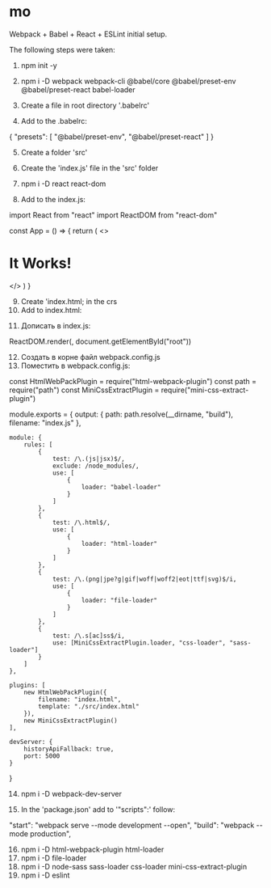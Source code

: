 # mo
Webpack + Babel + React + ESLint initial setup.

The following steps were taken:

1. npm init -y
2. npm i -D webpack webpack-cli @babel/core @babel/preset-env @babel/preset-react babel-loader  

3. Create a file in root directory '.babelrc'
4. Add to the .babelrc:

{
  "presets": [
    "@babel/preset-env",
    "@babel/preset-react"
  ]
}

5. Create a folder 'src'
6. Create the 'index.js' file in the 'src' folder 

7. npm i -D react react-dom

8. Add to the index.js:

import React from "react"
import ReactDOM from "react-dom"

const App = () => {
    return (
        <>
            <h1>It Works!</h1>
        </>
    )
}

9. Create 'index.html; in the crs
10. Add to index.html:

<!doctype html>
<html lang="en">
<head>
    <meta charset="UTF-8">
    <meta name="viewport"
          content="width=device-width, user-scalable=no, initial-scale=1.0, maximum-scale=1.0, minimum-scale=1.0">
    <meta http-equiv="X-UA-Compatible" content="ie=edge">
    <title>MO</title>
</head>
<body>
    <div id="root"></div>
</body>
</html>

11. Дописать в index.js:

ReactDOM.render(<App />, document.getElementById("root"))

12. Создать в корне файл webpack.config.js
13. Поместить в webpack.config.js:

const HtmlWebPackPlugin = require("html-webpack-plugin")
const path = require("path")
const MiniCssExtractPlugin = require("mini-css-extract-plugin")

module.exports = {
    output: {
        path: path.resolve(__dirname, "build"),
        filename: "index.js"
    },

    module: {
        rules: [
            {
                test: /\.(js|jsx)$/,
                exclude: /node_modules/,
                use: [
                    {
                        loader: "babel-loader"
                    }
                ]
            },
            {
                test: /\.html$/,
                use: [
                    {
                        loader: "html-loader"
                    }
                ]
            },
            {
                test: /\.(png|jpe?g|gif|woff|woff2|eot|ttf|svg)$/i,
                use: [
                    {
                        loader: "file-loader"
                    }
                ]
            },
            {
                test: /\.s[ac]ss$/i,
                use: [MiniCssExtractPlugin.loader, "css-loader", "sass-loader"]
            }
        ]
    },

    plugins: [
        new HtmlWebPackPlugin({
            filename: "index.html",
            template: "./src/index.html"
        }),
        new MiniCssExtractPlugin()
    ],

    devServer: {
        historyApiFallback: true,
        port: 5000
    }
}


14. npm i -D webpack-dev-server

15. In the 'package.json' add to '"scripts":' follow:

"start": "webpack serve --mode development --open",
"build": "webpack --mode production",

16. npm i -D html-webpack-plugin html-loader
17. npm i -D file-loader
18. npm i -D node-sass sass-loader css-loader mini-css-extract-plugin
19. npm i -D eslint
